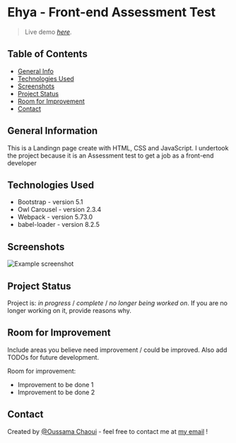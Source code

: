 # Ehya - Front-end Assessment Test
> Live demo [_here_](https://oussama-chaoui.github.io/Front-end-landing-page/dist/index.html).

## Table of Contents
* [General Info](#general-information)
* [Technologies Used](#technologies-used)
* [Screenshots](#screenshots)
* [Project Status](#project-status)
* [Room for Improvement](#room-for-improvement)
* [Contact](#contact)


## General Information
This is a Landingn page create with HTML, CSS and JavaScript.
I undertook the project because it is an Assessment test to get a job as a front-end developer


## Technologies Used
- Bootstrap - version 5.1
- Owl Carousel - version 2.3.4
- Webpack - version 5.73.0
- babel-loader - version 8.2.5


## Screenshots
![Example screenshot](./img/screenshot.png)
<!-- If you have screenshots you'd like to share, include them here. -->


## Project Status
Project is: _in progress_ / _complete_ / _no longer being worked on_. If you are no longer working on it, provide reasons why.


## Room for Improvement
Include areas you believe need improvement / could be improved. Also add TODOs for future development.

Room for improvement:
- Improvement to be done 1
- Improvement to be done 2


## Contact
Created by [@Oussama Chaoui](https://github.com/Oussama-Chaoui) - feel free to contact me at [my email](oussamaqqqq@gmail.com) !

